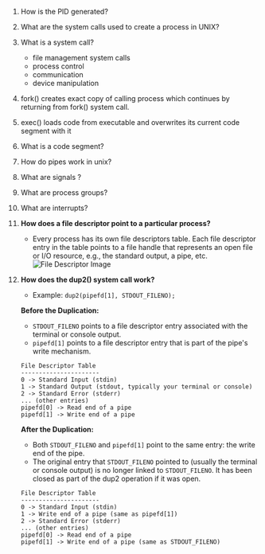 1. How is the PID generated?
2. What are the system calls used to create a process in UNIX?
3. What is a system call?
   - file management system calls
   - process control
   - communication
   - device manipulation
  
4. fork() creates exact copy of calling process which continues by returning from fork() system call.
5. exec() loads code from executable and overwrites its current code segment with it
6. What is a code segment?
7. How do pipes work in unix?
8. What are signals ?
9. What are process groups?
10. What are interrupts?

11. **How does a file descriptor point to a particular process?**
    - Every process has its own file descriptors table. Each file descriptor entry in the table points to a file handle that represents an open file or I/O resource, e.g., the standard output, a pipe, etc.
    ![File Descriptor Image](https://github.com/debamitra/debs-notes/assets/2363934/51415b79-863c-4e40-a763-d0a78e576db9)

12. **How does the dup2() system call work?**
    - Example: `dup2(pipefd[1], STDOUT_FILENO);`

    **Before the Duplication:**
    - `STDOUT_FILENO` points to a file descriptor entry associated with the terminal or console output.
    - `pipefd[1]` points to a file descriptor entry that is part of the pipe's write mechanism.

    ```
    File Descriptor Table
    ----------------------
    0 -> Standard Input (stdin)
    1 -> Standard Output (stdout, typically your terminal or console)
    2 -> Standard Error (stderr)
    ... (other entries)
    pipefd[0] -> Read end of a pipe
    pipefd[1] -> Write end of a pipe
    ```

    **After the Duplication:**
    - Both `STDOUT_FILENO` and `pipefd[1]` point to the same entry: the write end of the pipe.
    - The original entry that `STDOUT_FILENO` pointed to (usually the terminal or console output) is no longer linked to `STDOUT_FILENO`. It has been closed as part of the dup2 operation if it was open.

    ```
    File Descriptor Table
    ----------------------
    0 -> Standard Input (stdin)
    1 -> Write end of a pipe (same as pipefd[1])
    2 -> Standard Error (stderr)
    ... (other entries)
    pipefd[0] -> Read end of a pipe
    pipefd[1] -> Write end of a pipe (same as STDOUT_FILENO)
    ```



